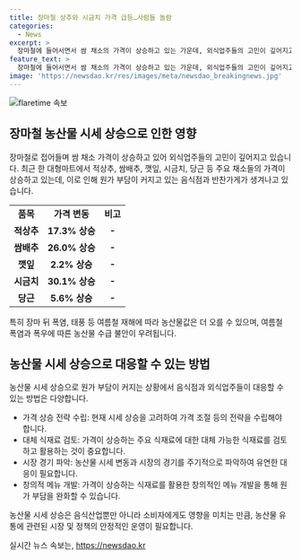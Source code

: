 ```yaml
---
title: 장마철 상추와 시금치 가격 급등…사람들 놀람
categories:
  - News
excerpt: >
  장마철에 들어서면서 쌈 채소의 가격이 상승하고 있는 가운데, 외식업주들의 고민이 깊어지고 있다. 7일 한 대형마트에서 적상추, 쌈배추, 깻잎 등의 가격이 상승했는데, 앞으로 장마 뒤 폭염, 태풍 등 여름철 재해로 농산물값이 더 오를 수 있으며, 특히 배추는 생산 감소에 따른 가격 상승이 우려되는 상황이다. 이에 원가 부담으로 가격이 오른 농산물을 아예 쓰지 않는 음식점이나 반찬가게가 생겨나고 있다.
feature_text: >
  장마철에 들어서면서 쌈 채소의 가격이 상승하고 있는 가운데, 외식업주들의 고민이 깊어지고 있다. 7일 한 대형마트에서 적상추, 쌈배추, 깻잎 등의 가격이 상승했는데, 앞으로 장마 뒤 폭염, 태풍 등 여름철 재해로 농산물값이 더 오를 수 있으며, 특히 배추는 생산 감소에 따른 가격 상승이 우려되는 상황이다. 이에 원가 부담으로 가격이 오른 농산물을 아예 쓰지 않는 음식점이나 반찬가게가 생겨나고 있다.
image: 'https://newsdao.kr/res/images/meta/newsdao_breakingnews.jpg'
---
```


<p><img src="https://newsdao.kr/res/images/meta/newsdao_breakingnews.jpg" alt="flaretime 속보" /></p>

<h2 data-ke-size="size26">장마철 농산물 시세 상승으로 인한 영향</h2>

<p data-ke-size="size16">장마철로 접어들며 쌈 채소 가격이 상승하고 있어 외식업주들의 고민이 깊어지고 있습니다. 최근 한 대형마트에서 적상추, 쌈배추, 깻잎, 시금치, 당근 등 주요 채소들의 가격이 상승하고 있는데, 이로 인해 원가 부담이 커지고 있는 음식점과 반찬가게가 생겨나고 있습니다.</p>

<table>
  <tr>
    <td style="text-align: center; height: 17px;"><b>품목</b></td>
    <td style="text-align: center; height: 17px;"><b>가격 변동</b></td>
    <td style="text-align: center; height: 17px;"><b>비고</b></td>
  </tr>
  <tr>
    <td style="text-align: center; height: 17px;"><b>적상추</b></td>
    <td style="text-align: center; height: 17px;"><b>17.3% 상승</b></td>
    <td style="text-align: center; height: 17px;"><b>-</b></td>
  </tr>
  <tr>
    <td style="text-align: center; height: 17px;"><b>쌈배추</b></td>
    <td style="text-align: center; height: 17px;"><b>26.0% 상승</b></td>
    <td style="text-align: center; height: 17px;"><b>-</b></td>
  </tr>
  <tr>
    <td style="text-align: center; height: 17px;"><b>깻잎</b></td>
    <td style="text-align: center; height: 17px;"><b>2.2% 상승</b></td>
    <td style="text-align: center; height: 17px;"><b>-</b></td>
  </tr>
  <tr>
    <td style="text-align: center; height: 17px;"><b>시금치</b></td>
    <td style="text-align: center; height: 17px;"><b>30.1% 상승</b></td>
    <td style="text-align: center; height: 17px;"><b>-</b></td>
  </tr>
  <tr>
    <td style="text-align: center; height: 17px;"><b>당근</b></td>
    <td style="text-align: center; height: 17px;"><b>5.6% 상승</b></td>
    <td style="text-align: center; height: 17px;"><b>-</b></td>
  </tr>
</table>

<p data-ke-size="size16">특히 장마 뒤 폭염, 태풍 등 여름철 재해에 따라 농산물값은 더 오를 수 있으며, 여름철 폭염과 폭우에 따른 농산물 수급 불안이 우려됩니다.</p>

<h2 data-ke-size="size26">농산물 시세 상승으로 대응할 수 있는 방법</h2>

<p data-ke-size="size16">농산물 시세 상승으로 원가 부담이 커지는 상황에서 음식점과 외식업주들이 대응할 수 있는 방법은 다양합니다.</p>

<ul>
  <li>가격 상승 전략 수립: 현재 시세 상승을 고려하여 가격 조절 등의 전략을 수립해야 합니다.</li>
  <li>대체 식재료 검토: 가격이 상승하는 주요 식재료에 대한 대체 가능한 식재료를 검토하고 활용하는 것이 중요합니다.</li>
  <li>시장 경기 파악: 농산물 시세 변동과 시장의 경기를 주기적으로 파악하여 유연한 대응이 필요합니다.</li>
  <li>창의적 메뉴 개발: 가격이 상승하는 식재료를 활용한 창의적인 메뉴 개발을 통해 원가 부담을 완화할 수 있습니다.</li>
</ul>

<p data-ke-size="size16">농산물 시세 상승은 음식산업뿐만 아니라 소비자에게도 영향을 미치는 만큼, 농산물 유통에 관련된 시장 및 정책의 안정적인 운영이 필요합니다.</p>
실시간 뉴스 속보는, <a href="https://newsdao.kr" rel="dofollow">https://newsdao.kr</a>


